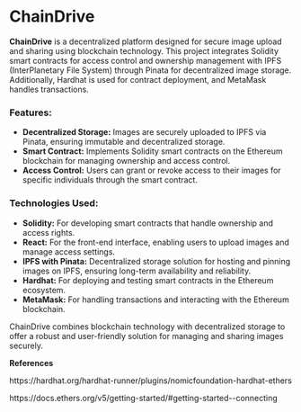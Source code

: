 # ChainDrive
<p><strong>ChainDrive</strong> is a decentralized platform designed for secure image upload and sharing using blockchain technology. This project integrates Solidity smart contracts for access control and ownership management with IPFS (InterPlanetary File System) through Pinata for decentralized image storage. Additionally, Hardhat is used for contract deployment, and MetaMask handles transactions.</p>

<p><h3>Features:</h3></p>
<ul>
    <li><strong>Decentralized Storage:</strong> Images are securely uploaded to IPFS via Pinata, ensuring immutable and decentralized storage.</li>
    <li><strong>Smart Contract:</strong> Implements Solidity smart contracts on the Ethereum blockchain for managing ownership and access control.</li>
    <li><strong>Access Control:</strong> Users can grant or revoke access to their images for specific individuals through the smart contract.</li>
</ul>

<p><h3>Technologies Used:</h3></p>
<ul>
    <li><strong>Solidity:</strong> For developing smart contracts that handle ownership and access rights.</li>
    <li><strong>React:</strong> For the front-end interface, enabling users to upload images and manage access settings.</li>
    <li><strong>IPFS with Pinata:</strong> Decentralized storage solution for hosting and pinning images on IPFS, ensuring long-term availability and reliability.</li>
    <li><strong>Hardhat:</strong> For deploying and testing smart contracts in the Ethereum ecosystem.</li>
    <li><strong>MetaMask:</strong> For handling transactions and interacting with the Ethereum blockchain.</li>
</ul>

<p>ChainDrive combines blockchain technology with decentralized storage to offer a robust and user-friendly solution for managing and sharing images securely.</p>
<strong>References</strong>
<p>https://hardhat.org/hardhat-runner/plugins/nomicfoundation-hardhat-ethers
</p>
<p>https://docs.ethers.org/v5/getting-started/#getting-started--connecting</p>
